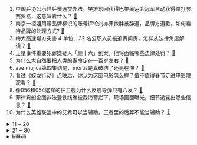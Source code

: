 1. 中国乒协公示世乒赛选拔办法，樊振东因获得巴黎奥运会冠军自动获得单打参赛资格，这意味着什么？ [:link:](https://www.zhihu.com/question/10624226552)
2. 南京一柜姐用带品牌标识的账号评论刘亦菲微胖被辞退，品牌方道歉，如何看待品牌的处理方式? [:link:](https://www.zhihu.com/question/10604772614)
3. 梅大高速塌方灾害 4 单位、32 名公职人员被追责问责，怎样从法律角度解读？ [:link:](https://www.zhihu.com/question/10520948831)
4. 王星事件重要犯罪嫌疑人「颜十六」到案，他将面临哪些法律处罚？ [:link:](https://www.zhihu.com/question/10641209666)
5. 为什么大自然要把人类的寿命定在一百岁左右？ [:link:](https://www.zhihu.com/question/9960856998)
6. ave mujica第四集结尾，mortis是真破防了还是在演？ [:link:](https://www.zhihu.com/question/10405678452)
7. 看过《蛟龙行动》点映后，你认为这部电影怎么样？值不值得春节走进电影院观看？ [:link:](https://www.zhihu.com/question/10619249255)
8. 像056和054这样的护卫舰为什么反舰导弹只有八发？ [:link:](https://www.zhihu.com/question/8498933571)
9. 菲律宾船企图非法登铁线礁被我海警拦下，现场画面曝光，细节透露出哪些信息？ [:link:](https://www.zhihu.com/question/10608467289)
10. 为什么英雄联盟中的艾希可以当辅助，王者里的后羿不能当辅助？ [:link:](https://www.zhihu.com/question/653052579)
<details>
<summary>11 ~ 20</summary>

11. 25年全日锦，张本智和1-4落败松岛辉空，赛后张本智和表示自己技术落后，对此你有什么看法? [:link:](https://www.zhihu.com/question/10603263234)
12. 充电器在不充电时，插在插座上会耗电吗？为什么？ [:link:](https://www.zhihu.com/question/9860345756)
13. 为什么现在的战场的装甲车辆多沿公路进攻，而不怕伏击？ [:link:](https://www.zhihu.com/question/10566161925)
14. 如何看待当今大学生过年回家认为「自己还是小孩子」的行为？ [:link:](https://www.zhihu.com/question/10108606787)
15. 国产之光 DeepSeek 把 AI 大佬全炸出来了，对 AI 行业竞争格局有何影响？ [:link:](https://www.zhihu.com/question/8155697879)
16. 韩国网友呼吁裁判承认卞相壹犯规，卞相壹手袖改变了棋子位置，这一犯规有多严重？韩方可能会如何处理？ [:link:](https://www.zhihu.com/question/10465516192)
17. 你认为国乒队的哪些人是天才型选手？ [:link:](https://www.zhihu.com/question/514826128)
18. 西方哲学与东方哲学最重要的区别是什么？对东西方社会最大的影响分别是什么？ [:link:](https://www.zhihu.com/question/5536133546)
19. 2025年澳大利亚网球公开赛男单决赛，辛纳 3-0 兹维列夫夺冠，当今网坛正式进入辛纳的时代了吗？ [:link:](https://www.zhihu.com/question/10628330981)
20. 《孝庄秘史》大玉儿爱不爱皇太极？爱不爱多尔衮？ [:link:](https://www.zhihu.com/question/54047145)
</details>
<details>
<summary>21 ~ 30</summary>

21. 男星张大大被曝因不满脚本，辱骂、殴打女工作人员，派社会人员半夜砸门恐吓，真实情况如何？ [:link:](https://www.zhihu.com/question/10555536847)
22. 怎么静下心来专心做科研，不为俗事所扰？ [:link:](https://www.zhihu.com/question/34430255)
23. 如果近代中国完成了基础的工业化那到1920年代能拥有几艘长门级别的战列舰? [:link:](https://www.zhihu.com/question/9758700729)
24. 历史上，有哪些与「蛇年」相关的大事或者经典人物？ [:link:](https://www.zhihu.com/question/10357289545)
25. 令狐冲是如何武功大成的，然后成为数一数二的绝世高手？ [:link:](https://www.zhihu.com/question/9572860614)
26. 如何评价《英雄联盟》「梅尔」英雄上线版本的强度？ [:link:](https://www.zhihu.com/question/9251418900)
27. 《崩坏：星穹铁道》3.0 中的「迷迷」到底是谁？ [:link:](https://www.zhihu.com/question/10477147879)
28. 今年春节送礼送什么？能看看你的送礼清单吗？ [:link:](https://www.zhihu.com/question/10590514985)
29. 诸葛亮最有名的发明是什么？ [:link:](https://www.zhihu.com/question/9611090272)
30. 《国色芳华》正在热播，口碑却不如预期那么好，你觉得原因可能有哪些？ [:link:](https://www.zhihu.com/question/9247287735)
</details><details>
<summary>bilibili</summary>

</details>